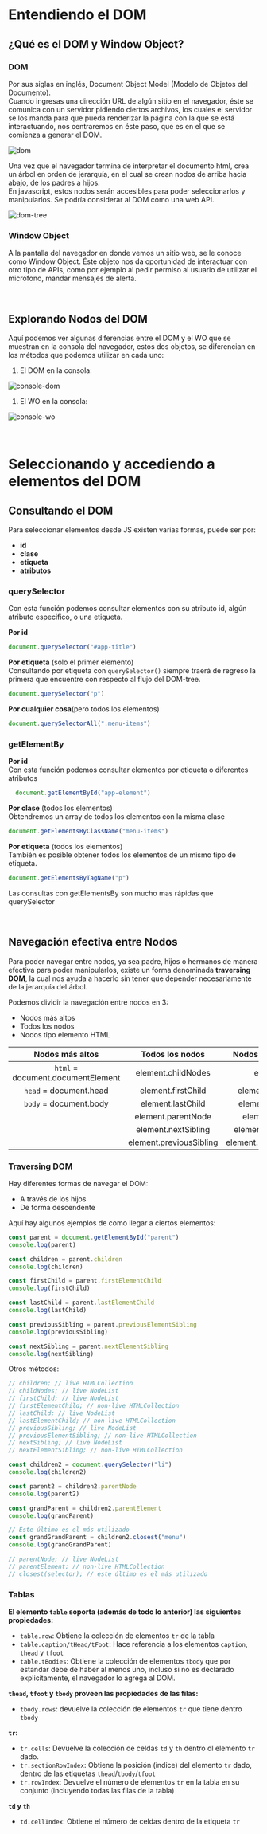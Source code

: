 # Entendiendo el DOM

## ¿Qué es el DOM y Window Object?

### DOM
Por sus siglas en inglés, Document Object Model (Modelo de Objetos del Documento).  
Cuando ingresas una dirección URL de algún sitio en el navegador, éste se comunica con un servidor pidiendo ciertos archivos, los cuales el servidor se los manda para que pueda renderizar la página con la que se está interactuando, nos centraremos en éste paso, que es en el que se comienza a generar el DOM.

![dom](./assets/DOM.png)

Una vez que el navegador termina de interpretar el documento html, crea un árbol en orden de jerarquía, en el cual se crean nodos de arriba hacia abajo, de los padres a hijos.  
En javascript, estos nodos serán accesibles para poder seleccionarlos y manipularlos.
Se podría considerar al DOM como una web API.

![dom-tree](./assets/dom-tree.png)

### Window Object
A la pantalla del navegador en donde vemos un sitio web, se le conoce como Window Object. Éste objeto nos da oportunidad de interactuar con otro tipo de APIs, como por ejemplo al pedir permiso al usuario de utilizar el micrófono, mandar mensajes de alerta.

<br>

## Explorando Nodos del DOM
Aquí podemos ver algunas diferencias entre el DOM y el WO que se muestran en la consola del navegador, estos dos objetos, se diferencian en los métodos que podemos utilizar en cada uno:

1. El DOM en la consola:

![console-dom](./assets/console-dom.png)

1. El WO en la consola:
  
![console-wo](./assets/console-wo.png)

<br>

# Seleccionando y accediendo a elementos del DOM
## Consultando el DOM
Para seleccionar elementos desde JS existen varias formas, puede ser por:
- **id**
- **clase**
- **etiqueta**
- **atributos**

### querySelector
Con esta función podemos consultar elementos con su atributo id, algún atributo especifico, o una etiqueta.

**Por id**
```javascript
document.querySelector("#app-title")
```

**Por etiqueta** (solo el primer elemento)  
Consultando por etiqueta con `querySelector()` siempre traerá de regreso la primera que encuentre con respecto al flujo del DOM-tree.
```javascript
document.querySelector("p")
```

**Por cualquier cosa**(pero todos los elementos)
```javascript
document.querySelectorAll(".menu-items")
```

### getElementBy

**Por id**  
Con esta función podemos consultar elementos por etiqueta o diferentes atributos
```javascript
  document.getElementById("app-element")
  ```

**Por clase** (todos los elementos)  
Obtendremos un array de todos los elementos con la misma clase
```javascript
document.getElementsByClassName("menu-items")
```

**Por etiqueta** (todos los elementos)  
También es posible obtener todos los elementos de un mismo tipo de etiqueta.
```javascript
document.getElementsByTagName("p")
```
Las consultas con getElementsBy son mucho mas rápidas que querySelector

<br>

## Navegación efectiva entre Nodos
Para poder navegar entre nodos, ya sea padre, hijos o hermanos de manera efectiva para poder manipularlos, existe un forma denominada **traversing DOM**, la cual nos ayuda a hacerlo sin tener que depender necesariamente de la jerarquía del árbol.

Podemos dividir la navegación entre nodos en 3:

- Nodos más altos
- Todos los nodos
- Nodos tipo elemento HTML

Nodos más altos | Todos los nodos | Nodos tipo elemento HTML
:---: | :---: | :---:
`html` = document.documentElement |  element.childNodes | element.Children
`head` = document.head | element.firstChild | element.firstElementChild
`body` = document.body | element.lastChild | element.lastElementChild
| | element.parentNode | element.parentElement
| | element.nextSibling | element.nextElementSibling
| | element.previousSibling | element.previousElementSibling

### Traversing DOM
Hay diferentes formas de navegar el DOM:

- A través de los hijos
- De forma descendente

Aquí hay algunos ejemplos de como llegar a ciertos elementos:
```javascript
const parent = document.getElementById("parent")
console.log(parent)

const children = parent.children
console.log(children)

const firstChild = parent.firstElementChild
console.log(firstChild)

const lastChild = parent.lastElementChild
console.log(lastChild)

const previousSibling = parent.previousElementSibling
console.log(previousSibling)

const nextSibling = parent.nextElementSibling
console.log(nextSibling)
```

Otros métodos:
```javascript
// children; // live HTMLCollection
// childNodes; // live NodeList
// firstChild; // live NodeList
// firstElementChild; // non-live HTMLCollection
// lastChild; // live NodeList
// lastElementChild; // non-live HTMLCollection
// previousSibling; // live NodeList
// previousElementSibling; // non-live HTMLCollection
// nextSibling; // live NodeList
// nextElementSibling; // non-live HTMLCollection
```

```javascript
const children2 = document.querySelector("li")
console.log(children2)

const parent2 = children2.parentNode
console.log(parent2)

const grandParent = children2.parentElement
console.log(grandParent)

// Este último es el más utilizado
const grandGrandParent = children2.closest("menu")
console.log(grandGrandParent)
```

```javascript
// parentNode; // live NodeList
// parentElement; // non-live HTMLCollection
// closest(selector); // este último es el más utilizado
```

### Tablas
**El elemento `table` soporta (además de todo lo anterior) las siguientes propiedades:**
- `table.row`: Obtiene la colección de elementos `tr` de la tabla
- `table.caption/tHead/tFoot`: Hace referencia a los elementos `caption`, `thead` y `tfoot`
- `table.tBodies`: Obtiene la colección de elementos `tbody` que por estandar debe de haber al menos uno, incluso si no es declarado explicitamente, el navegador lo agrega al DOM.

**`thead`, `tfoot` y `tbody` proveen las propiedades de las filas:**
- `tbody.rows`: devuelve la colección de elementos `tr` que tiene dentro `tbody`

**`tr`:**
- `tr.cells`: Devuelve la colección de celdas `td` y `th` dentro dl elemento `tr` dado.
- `tr.sectionRowIndex`: Obtiene la posición (indice) del elemento `tr` dado, dentro de las etiquetas `thead`/`tbody`/`tfoot`
- `tr.rowIndex`: Devuelve el número de elementos `tr` en la tabla en su conjunto (incluyendo todas las filas de la tabla)

**`td` y `th`**
- `td.cellIndex`: Obtiene el número de celdas dentro de la etiqueta `tr`
